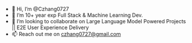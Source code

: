 - 👋 Hi, I’m @Czhang0727
- 👀 I’m 10+ year exp Full Stack & Machine Learning Dev.
- 💞️ I’m looking to collaborate on Large Language Model Powered Projects || E2E User Experience Delivery
- 📫 Reach out me on czhang0727@gmail.com

<!---
Czhang0727/Czhang0727 is a ✨ special ✨ repository because its `README.md` (this file) appears on your GitHub profile.
You can click the Preview link to take a look at your changes.
--->
